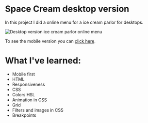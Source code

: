 # Space Cream desktop version
In this project I did a online menu for a ice cream parlor for desktops.

![Desktop version ice cream parlor online menu](https://user-images.githubusercontent.com/81266915/218465590-c6621233-e927-48c0-b4c2-4ce11208ed71.png)

To see the mobile version you can [click here](https://github.com/karinalumy/Space-Cream).

# What I've learned:
* Mobile first
* HTML
* Responsiveness
* CSS
* Colors HSL
* Animation in CSS
* Grid
* Filters and images in CSS
* Breakpoints

